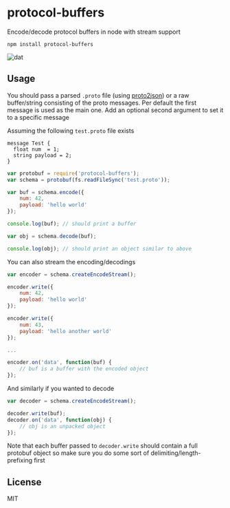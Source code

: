 # protocol-buffers

Encode/decode protocol buffers in node with stream support

	npm install protocol-buffers

![dat](http://img.shields.io/badge/Development%20sponsored%20by-dat-green.svg?style=flat)

## Usage

You should pass a parsed `.proto` file (using [proto2json](https://github.com/Sannis/node-proto2json)) or a raw buffer/string
consisting of the proto messages. Per default the first message is used as the main one. Add an optional second argument to set it
to a specific message

Assuming the following `test.proto` file exists

```
message Test {
  float num  = 1;
  string payload = 2;
}
```

``` js
var protobuf = require('protocol-buffers');
var schema = protobuf(fs.readFileSync('test.proto'));

var buf = schema.encode({
	num: 42,
	payload: 'hello world'
});

console.log(buf); // should print a buffer

var obj = schema.decode(buf);

console.log(obj); // should print an object similar to above
```

You can also stream the encoding/decodings

``` js
var encoder = schema.createEncodeStream();

encoder.write({
	num: 42,
	payload: 'hello world'
});

encoder.write({
	num: 43,
	payload: 'hello another world'
});

...

encoder.on('data', function(buf) {
	// buf is a buffer with the encoded object
});
```

And similarly if you wanted to decode

``` js
var decoder = schema.createEncodeStream();

decoder.write(buf);
decoder.on('data', function(obj) {
	// obj is an unpacked object
});
```

Note that each buffer passed to `decoder.write` should contain a full protobuf object so make sure
you do some sort of delimiting/length-prefixing first

## License

MIT